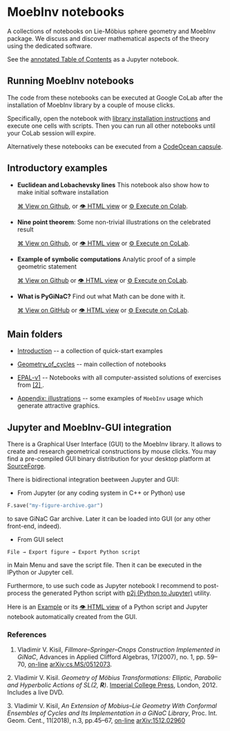 # MoebInv notebooks
A collections of notebooks on Lie-Möbius sphere geometry and MoebInv package. We discuss and discover mathematical aspects of the theory using the dedicated software.

See the [annotated Table of Contents](https://github.com/vvkisil/MoebInv-notebooks/blob/master/Table_of_contents.md) as a Jupyter notebook.


## Running MoebInv notebooks
The code from these notebooks can be executed at Google CoLab after the installation of MoebInv library by a couple of mouse clicks.

Specifically, open the notebook with [library installation instructions](https://colab.research.google.com/github/vvkisil/MoebInv-notebooks/blob/master/Introduction/Software_installation_GUI_integration.ipynb) and execute one cells with scripts. Then you can run all other notebooks until your CoLab session will expire.

Alternatively these notebooks can be executed from  a [CodeOcean capsule](https://codeocean.com/capsule/7952650/tree).


## Introductory examples

+ **Euclidean and Lobachevsky lines** This notebook also show how to make initial software installation

   [⌘ View on Github](https://github.com/vvkisil/MoebInv-notebooks/blob/Introduction/master/Introduction/Euclidean_and_Lobachevsky_lines.ipynb),  or [👁 HTML view](http://www1.maths.leeds.ac.uk/~kisilv/MoebInv-notebooks/Introduction/Euclidean_and_Lobachevsky_lines.html) or [⚙ Execute on Colab](https://colab.research.google.com/github/vvkisil/MoebInv-notebooks/blob/master/Introduction/Euclidean_and_Lobachevsky_lines.ipynb).

+ **Nine point theorem**: Some non-trivial illustrations on the celebrated result

   [⌘ View on
  Github](https://github.com/vvkisil/MoebInv-notebooks/blob/master/Introduction/Nine_point_theorem.ipynb),   or [👁 HTML view](http://www1.maths.leeds.ac.uk/~kisilv/MoebInv-notebooks/Introduction/Nine_point_theorem.html) or  [⚙ Execute on CoLab](https://colab.research.google.com/github/vvkisil/MoebInv-notebooks/blob/master/Introduction/Nine_point_theorem.ipynb).

* **Example of symbolic computations** Analytic proof of a simple geometric statement

   [⌘ View on
  Github](https://github.com/vvkisil/MoebInv-notebooks/blob/master/Introduction/Example_of_symbolic_computations.ipynb) or [👁 HTML view](http://www1.maths.leeds.ac.uk/~kisilv/MoebInv-notebooks/Introduction/Example_of_symbolic_computations.html) or  [⚙ Execute on CoLab](https://colab.research.google.com/github/vvkisil/MoebInv-notebooks/blob/master/Introduction/Example_of_symbolic_computations.ipynb).

+ **What is PyGiNaC?** Find out what Math can be done with it. 

  [⌘ View on GitHub](https://github.com/vvkisil/MoebInv-notebooks/tree/master/Geometry_of_cycles/Start_from_Basics/pyGiNaC.ipynb) or [👁 HTML view](http://www1.maths.leeds.ac.uk/~kisilv/MoebInv-notebooks/Geometry_of_cycles/Start_from_Basics/pyGiNaC.html) or [⚙ Execute on CoLab](https://colab.research.google.com/github/vvkisil/MoebInv-notebooks/blob/master/Geometry_of_cycles/Start_from_Basics/pyGiNaC.ipynb).

## Main folders

 + [Introduction](Introduction) -- a collection of quick-start examples

 + [Geometry_of_cycles](Geometry_of_cycles) -- main collection of notebooks

 + [EPAL-v1](EPAL-v1) -- Notebooks with all computer-assisted solutions of exercises from [ [2] ](#[2]).
 
 + [Appendix: illustrations](Appendix_Illustrations/) -- some examples of `MoebInv` usage which generate attractive graphics.

## Jupyter and MoebInv-GUI integration
There is a Graphical User Interface (GUI) to the MoebInv library. It allows to create and research geometrical constructions by mouse clicks. You may find a pre-compiled GUI binary distribution for your desktop platform at [SourceForge](https://sourceforge.net/projects/moebinv/files/binary/). 

There is bidirectional integration beetween Jupyter and GUI:

* From Jupyter (or any coding system in C++ or Python) use
 ``` python
 F.save("my-figure-archive.gar")
 ```
 to save GiNaC Gar archive. Later it can be loaded into GUI (or any other front-end, indeed).

* From GUI select
 ```
 File → Export figure → Export Python script
 ```
 in Main Menu and save the script file. Then it can be executed in the IPython or Jupyter cell.

 Furthermore, to use such code as Jupyter notebook I recommend to post-process the   generated Python script with [p2j (Python to Jupyter)](https://pypi.org/project/p2j/) utility.

 Here is an
[Example](https://github.com/vvkisil/MoebInv-notebooks/blob/master/Introduction/Nine_point_auto_script.ipynb) or its [👁 HTML view](http://www1.maths.leeds.ac.uk/~kisilv/MoebInv-notebooks/Introduction/Nine_point_auto_script.html) of a Python script and Jupyter notebook automatically created from the GUI.

### References
<a id="references"></a>

<a id="[1]"></a>
1. Vladimir V. Kisil, *Fillmore–Springer–Cnops Construction Implemented in GiNaC*, Advances in Applied Clifford Algebras, 17(2007), no. 1, pp. 59–70, [on-line](http://dx.doi.org/10.1007/s00006-006-0017-4) [arXiv:cs.MS/0512073](http://arxiv.org/abs/cs.MS/0512073).

<a id="[2]"></a>
2. Vladimir V. Kisil. *Geometry of Möbius Transformations: Elliptic, Parabolic and Hyperbolic Actions of SL(2, **R**)*. [Imperial College Press](https://www.worldscientific.com/worldscibooks/10.1142/p835), London, 2012. Includes a live DVD.

<a id="[3]"></a>
3. Vladimir V. Kisil, *An Extension of Mobius–Lie Geometry With Conformal Ensembles of Cycles and Its Implementation in a GiNaC Library*, Proc. Int. Geom. Cent., 11(2018), n.3, pp.45–67, [on-line](https://doi.org/10.15673/tmgc.v11i3.1203) [arXiv:1512.02960](http://arxiv.org/abs/1512.02960)

